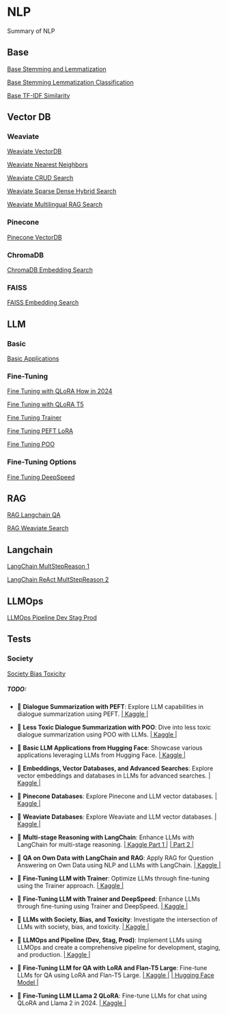# NLP
Summary of NLP

## Base
[Base Stemming and Lemmatization](https://github.com/YanSte/NLP-Stemming-and-Lemmatization)

[Base Stemming Lemmatization Classification](https://github.com/YanSte/NLP-Stemming-Lemmatization-Classification)

[Base TF-IDF Similarity](https://github.com/YanSte/NLP-TF-IDF-Similarity)

## Vector DB

### Weaviate 

[Weaviate VectorDB](https://github.com/YanSte/NLP-LLM-VectorDB-Weaviate)

[Weaviate Nearest Neighbors](https://github.com/YanSte/NLP-HNSW-Weaviate-Nearest-Neighbors)

[Weaviate CRUD Search](https://github.com/YanSte/NLP-Weaviate-Vector-CRUD-Search)

[Weaviate Sparse Dense Hybrid Search](https://github.com/YanSte/NLP-Weaviate-Sparse-Dense-Hybrid-Search)

[Weaviate Multilingual RAG Search](https://github.com/YanSte/NLP-Weaviate-Multilingual-RAG-Search)

### Pinecone

[Pinecone VectorDB](https://github.com/YanSte/NLP-LLM-VectorDB-Pinecone)

### ChromaDB

[ChromaDB Embedding Search](https://github.com/YanSte/NLP-LLM-Vector-Embeddings-DB-Search)

### FAISS

[FAISS Embedding Search](https://github.com/YanSte/NLP-LLM-Vector-Embeddings-DB-Search)

## LLM

### Basic

[Basic Applications](https://github.com/YanSte/NLP-LLM-Basic-Applications)

### Fine-Tuning

[Fine Tuning with QLoRA How in 2024](https://github.com/YanSte/NLP-LLM-Fine-tuning-Llame-2-QLoRA-2024)

[Fine Tuning with QLoRA T5](https://github.com/YanSte/NLP-LLM-Fine-tuning-QA-LoRA-T5)

[Fine Tuning Trainer](https://github.com/YanSte/NLP-LLM-Fine-Tuning-Trainer)

[Fine Tuning PEFT LoRA](https://github.com/YanSte/NLP-PEFT-LoRA-DialogSum-Dialogue-Summarize)

[Fine Tuning POO](https://github.com/YanSte/NLP-PPO-DialogSum-Less-Toxic-Summarize)

### Fine-Tuning Options

[Fine Tuning DeepSpeed](https://github.com/YanSte/NLP-LLM-Fine-tuning-DeepSpeed)

## RAG

[RAG Langchain QA](https://www.kaggle.com/code/yannicksteph/nlp-llm-langchain-rag-qa-data)

[RAG Weaviate Search](https://github.com/YanSte/NLP-Weaviate-Multilingual-RAG-Search)

## Langchain

[LangChain MultStepReason 1](https://github.com/YanSte/NLP-LLM-LangChain-Multi-Step-Reasoning-Part-1)

[LangChain ReAct MultStepReason 2](https://github.com/YanSte/NLP-LLM-LangChain-ReAct-MultStepReason-2)
 
## LLMOps

[LLMOps Pipeline Dev Stag Prod](https://github.com/YanSte/NLP-LLM-LLMOps-Pipeline-Dev-Stag-Prod)

## Tests

### Society
[Society Bias Toxicity](https://github.com/YanSte/NLP-LLM-Society-Bias-Toxicity)




##### TODO:

* 💬 **Dialogue Summarization with PEFT**: Explore LLM capabilities in dialogue summarization using PEFT. [| Kaggle |](https://www.kaggle.com/code/yannicksteph/lnp-perf-dialogsum-dialogue-summarize/)

* 💬 **Less Toxic Dialogue Summarization with POO**: Dive into less toxic dialogue summarization using POO with LLMs. [| Kaggle |](https://www.kaggle.com/code/yannicksteph/nlp-ppo-dialogsum-less-toxic-summarize/)

* 💬 **Basic LLM Applications from Hugging Face**: Showcase various applications leveraging LLMs from Hugging Face. [| Kaggle |](https://www.kaggle.com/yannicksteph/nlp-llm-basic-applications)

* 💬 **Embeddings, Vector Databases, and Advanced Searches**: Explore vector embeddings and databases in LLMs for advanced searches. [| Kaggle |](https://www.kaggle.com/code/yannicksteph/nlp-llm-vector-embeddings-db-search/)

* 💬 **Pinecone Databases**: Explore Pinecone and LLM vector databases. [| Kaggle |](https://www.kaggle.com/code/yannicksteph/nlp-llm-vectordb-pinecone)

* 💬 **Weaviate Databases**: Explore Weaviate and LLM vector databases. [| Kaggle |](https://www.kaggle.com/code/yannicksteph/nlp-llm-vectordb-weaviate)

* 💬 **Multi-stage Reasoning with LangChain**: Enhance LLMs with LangChain for multi-stage reasoning. [| Kaggle Part 1 |](https://www.kaggle.com/code/yannicksteph/nlp-llm-langchain-multi-step-reasoning-1) [| Part 2 |](https://www.kaggle.com/code/yannicksteph/nlp-llm-langchain-multi-step-reasoning-2)

* 💬 **QA on Own Data with LangChain and RAG**: Apply RAG for Question Answering on Own Data using NLP and LLMs with LangChain. [| Kaggle |](https://www.kaggle.com/code/yannicksteph/nlp-llm-langchain-rag-qa-data/)

* 💬 **Fine-Tuning LLM with Trainer**: Optimize LLMs through fine-tuning using the Trainer approach. [| Kaggle |](https://www.kaggle.com/code/yannicksteph/nlp-llm-fine-tuning-trainer)

* 💬 **Fine-Tuning LLM with Trainer and DeepSpeed**: Enhance LLMs through fine-tuning using Trainer and DeepSpeed. [| Kaggle |](https://www.kaggle.com/code/yannicksteph/nlp-llm-fine-tuning-trainer-deepspeed/)

* 💬 **LLMs with Society, Bias, and Toxicity**: Investigate the intersection of LLMs with society, bias, and toxicity. [| Kaggle |](https://www.kaggle.com/code/yannicksteph/nlp-llm-society-bias-toxicity/notebook)

* 💬 **LLMOps and Pipeline (Dev, Stag, Prod)**: Implement LLMs using LLMOps and create a comprehensive pipeline for development, staging, and production. [| Kaggle |](https://github.com/YanSte/NLP-LLM-LLMOps-Pipeline-Dev-Stag-Prod/)
* 💬 **Fine-Tuning LLM for QA with LoRA and Flan-T5 Large**: Fine-tune LLMs for QA using LoRA and Flan-T5 Large. [| Kaggle |](https://www.kaggle.com/code/yannicksteph/nlp-llm-fine-tuning-qa-lora-t5) [| Hugging Face Model |](https://huggingface.co/YanSte/t5_large_fine_tuning_question_answering_hc3_chatgpt_prompts)

* 💬 **Fine-Tuning LLM LLama 2 QLoRA**: Fine-tune LLMs for chat using QLoRA and Llama 2 in 2024. [| Kaggle |](https://www.kaggle.com/yannicksteph/nlp-llm-fine-tuning-llama-2-qlora/)

